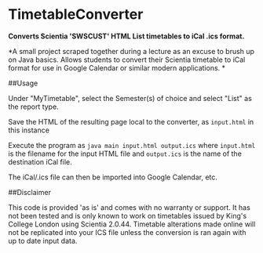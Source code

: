 # TimetableConverter
**Converts Scientia 'SWSCUST' HTML List timetables to iCal .ics format.**

*A small project scraped together during a lecture as an excuse to brush up on Java basics. Allows students to convert their Scientia timetable to iCal format for use in Google Calendar or similar modern applications. *

##Usage

Under "MyTimetable", select the Semester(s) of choice and select "List" as the report type.

Save the HTML of the resulting page local to the converter, as `input.html` in this instance

Execute the program as `java main input.html output.ics` where `input.html` is the filename for the input HTML file and `output.ics` is the name of the destination iCal file. 

The iCal/.ics file can then be imported into Google Calendar, etc.

##Disclaimer

This code is provided 'as is' and comes with no warranty or support. It has not been tested and is only known to work on timetables issued by King's College London using Scientia 2.0.44. Timetable alterations made online will not be replicated into your ICS file unless the conversion is ran again with up to date input data.
